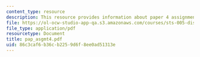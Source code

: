 ```yaml
---
content_type: resource
description: This resource provides information about paper 4 assignments.
file: https://ol-ocw-studio-app-qa.s3.amazonaws.com/courses/sts-005-disease-and-society-in-america-fall-2005/86c3caf6b36cb2259d6f8ee0ad51313e_pap_asgmt4.pdf
file_type: application/pdf
resourcetype: Document
title: pap_asgmt4.pdf
uid: 86c3caf6-b36c-b225-9d6f-8ee0ad51313e
---
```

